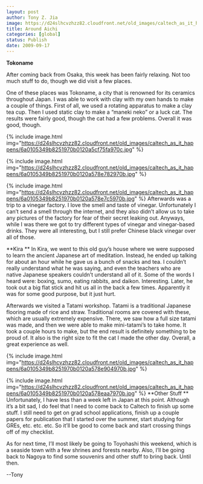 ```yaml
---
layout: post
author: Tony Z. Jia
image: https://d24slhcvzhzz82.cloudfront.net/old_images/caltech_as_it_happens/6a0105349b8251970b0120a5cf74cf970c.jpg
title: Around Aichi
categories: [global]
status: Publish
date: 2009-09-17
---
```


**Tokoname**

After coming back from Osaka, this week has been fairly relaxing. Not too much stuff to do, though we did visit a few places.

One of these places was Tokoname, a city that is renowned for its ceramics throughout Japan. I was able to work with clay with my own hands to make a couple of things. First of all, we used a rotating apparatus to make a clay tea cup. Then I used static clay to make a “maneki neko” or a luck cat. The results were fairly good, though the cat had a few problems. Overall it was good, though.


{% include image.html img="https://d24slhcvzhzz82.cloudfront.net/old_images/caltech_as_it_happens/6a0105349b8251970b0120a5cf75fa970c.jpg" %}

{% include image.html img="https://d24slhcvzhzz82.cloudfront.net/old_images/caltech_as_it_happens/6a0105349b8251970b0120a578e782970b.jpg" %}

{% include image.html img="https://d24slhcvzhzz82.cloudfront.net/old_images/caltech_as_it_happens/6a0105349b8251970b0120a578e7c5970b.jpg" %}
Afterwards was a trip to a vinegar factory. I love the smell and taste of vinegar. Unfortunately I can’t send a smell through the internet, and they also didn’t allow us to take any pictures of the factory for fear of their secret leaking out. Anyways, while I was there we got to try different types of vinegar and vinegar-based drinks. They were all interesting, but I still prefer Chinese black vinegar over all of those. 

**Kira
**
In Kira, we went to this old guy’s house where we were supposed to learn the ancient Japanese art of meditation. Instead, he ended up talking for about an hour while he gave us a bunch of snacks and tea. I couldn’t really understand what he was saying, and even the teachers who are native Japanese speakers couldn’t understand all of it. Some of the words I heard were: boxing, sumo, eating rabbits, and daikon. Interesting. Later, he took out a big flat stick and hit us all in the back a few times. Apparently it was for some good purpose, but it just hurt. 

Afterwards we visited a Tatami workshop. Tatami is a traditional Japanese flooring made of rice and straw. Traditional rooms are covered with these, which are usually extremely expensive. There, we saw how a full size tatami was made, and then we were able to make mini-tatami’s to take home. It took a couple hours to make, but the end result is definitely something to be proud of. It also is the right size to fit the cat I made the other day. Overall, a great experience as well.


{% include image.html img="https://d24slhcvzhzz82.cloudfront.net/old_images/caltech_as_it_happens/6a0105349b8251970b0120a578e904970b.jpg" %}

{% include image.html img="https://d24slhcvzhzz82.cloudfront.net/old_images/caltech_as_it_happens/6a0105349b8251970b0120a578eaa7970b.jpg" %}
**Other Stuff
**
Unfortunately, I have less than a week left in Japan at this point. Although it’s a bit sad, I do feel that I need to come back to Caltech to finish up some stuff. I still need to get on grad school applications, finish up a couple papers for publication that I started over the summer, start studying for GREs, etc. etc. etc. So it’ll be good to come back and start crossing things off of my checklist.

As for next time, I’ll most likely be going to Toyohashi this weekend, which is a seaside town with a few shrines and forests nearby. Also, I’ll be going back to Nagoya to find some souvenirs and other stuff to bring back. Until then.

--Tony

